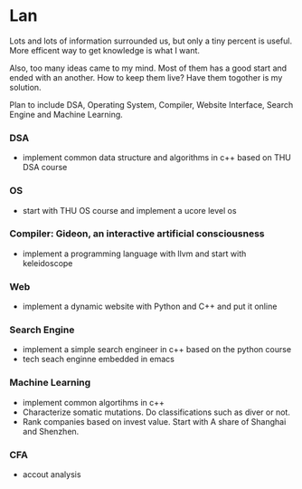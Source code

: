 # Lan

<p>Lots and lots of information surrounded us, but only a tiny percent is useful. 
More efficent way to get knowledge is what I want.</p>

<p>Also, too many ideas came to my mind. Most of them has a good start and ended with an another. 
How to keep them live? Have them togother is my solution.</p>

<p>Plan to include DSA, Operating System, Compiler, Website Interface, Search Engine and Machine Learning.</p>

### DSA
- implement common data structure and algorithms in c++ based on THU DSA course
### OS
- start with THU OS course and implement a ucore level os
### Compiler: Gideon, an interactive artificial consciousness
- implement a programming language with llvm and start with keleidoscope
### Web
- implement a dynamic website with Python and C++ and put it online
### Search Engine
- implement a simple search engineer in c++ based on the python course
- tech seach enginne embedded in emacs
### Machine Learning
- implement common algortihms in c++
- Characterize somatic mutations. Do classifications such as diver or not.
- Rank companies based on invest value. Start with A share of Shanghai and Shenzhen.
### CFA 
- accout analysis



